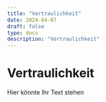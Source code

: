 ```yaml
---
title: "Vertraulichkeit"
date: 2024-04-07
draft: false
type: docs
description: "Vertraulichkeit"
---
```


# Vertraulichkeit

Hier könnte Ihr Text stehen